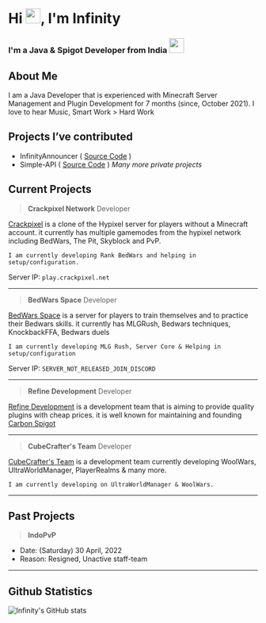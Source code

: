 
<h1>Hi <img src="https://raw.githubusercontent.com/MartinHeinz/MartinHeinz/master/wave.gif" width="30px">, I'm Infinity</h1>
<h3>I'm a Java & Spigot Developer from India <img src="https://seeklogo.com/images/I/Indian_Flag-logo-19B702FA68-seeklogo.com.png" width="30px"></h3>

## About Me
I am a Java Developer that is experienced with Minecraft Server Management and Plugin Development for
7 months (since, October 2021). I love to hear Music, Smart Work > Hard Work

## Projects I’ve contributed

* InfinityAnnouncer ( [Source Code](https://github.com/Ixf1nity/InfinityAnnouncer) )
* Simple-API ( [Source Code](https://github.com/Ixf1nity/Simple-API) )
*Many more private projects*

## Current Projects

> **Crackpixel Network**
Developer

[Crackpixel](https://discord.gg/u79Pec9D5S) is a clone of the Hypixel server for players without a Minecraft account. it currently has multiple gamemodes from the hypixel network including BedWars, The Pit, Skyblock and PvP.

```I am currently developing Rank BedWars and helping in setup/configuration.```

Server IP: `play.crackpixel.net`

****

>  **BedWars Space**
>  Developer

[BedWars Space](https://discord.gg/e9DkFv9WaN) is a server for players to train themselves and to practice their Bedwars skills.  it currently  has MLGRush, Bedwars techniques, KnockbackFFA, Bedwars duels

`I am currently developing MLG Rush, Server Core & Helping in setup/configuration`

Server IP: `SERVER_NOT_RELEASED_JOIN_DISCORD`

****
> **Refine Development**
> Developer
> 
[Refine Development](https://discord.gg/bxtqV2pZGj) is a development team that is aiming to provide quality plugins with cheap prices. it is well known for maintaining and founding [Carbon Spigot](https://polymart.org/resource/1-8-carbonspigot.1341)

****
> **CubeCrafter's Team**
> Developer
> 
[CubeCrafter's Team](https://discord.gg/9yep2BTgBa) is a development team currently developing WoolWars, UltraWorldManager, PlayerRealms & many more.

``I am currently developing on UltraWorldManager & WoolWars.``

***

## Past Projects

> **IndoPvP**
 * Date: (Saturday) 30 April, 2022
 * Reason: Resigned, Unactive staff-team

****

## Github Statistics
![Infinity's GitHub stats](https://github-readme-stats.vercel.app/api?username=Ixf1nity&show_icons=true)
